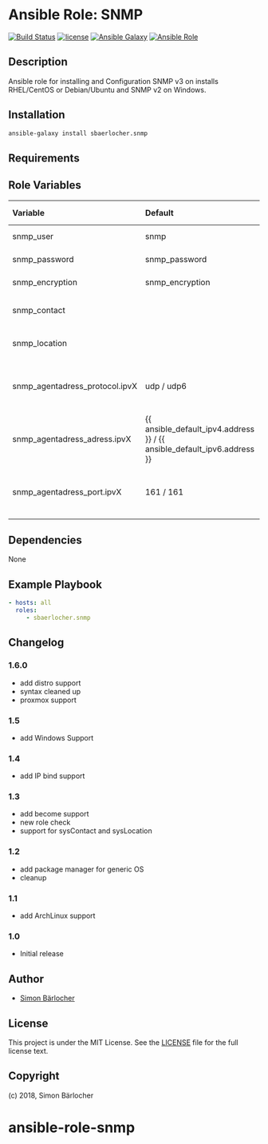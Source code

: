 # Ansible Role: SNMP

[![Build Status](https://img.shields.io/travis-ci/sbaerlocher/ansible.snmp.svg?branch=master&style=popout-square)](https://travis-ci.org/sbaerlocher/ansible.snmp) [![license](https://img.shields.io/github/license/mashape/apistatus.svg?style=popout-square)](https://sbaerlo.ch/licence) [![Ansible Galaxy](http://img.shields.io/badge/ansible--galaxy-snmp-blue.svg?style=popout-square)](https://galaxy.ansible.com/sbaerlocher/snmp) [![Ansible Role](https://img.shields.io/ansible/role/d/9234.svg?style=popout-square)](https://galaxy.ansible.com/sbaerlocher/snmp)

## Description

Ansible role for installing and Configuration SNMP v3 on installs RHEL/CentOS or Debian/Ubuntu and SNMP v2 on Windows.

## Installation

```bash
ansible-galaxy install sbaerlocher.snmp
```

## Requirements

## Role Variables

| Variable             | Default         | Comments (type)                                   |
| :---                 | :---            | :---                                              |
| snmp_user            | snmp            | SNMP User                                         |
| snmp_password        | snmp_password   | SNMP Password                                     |
| snmp_encryption      | snmp_encryption | SNMP Encryption                                   |
| snmp_contact         |                 | Optional: System Contact                          |
| snmp_location        |                 | Optional: System Location                         |
| snmp_agentadress_protocol.ipvX | udp / udp6 | Optional: SNMP Protocol, X for ipv4 or ipv6
| snmp_agentadress_adress.ipvX | {{ ansible_default_ipv4.address }} / {{ ansible_default_ipv6.address }} |  Optional: SNMP bind address, X for ipv4 or ipv6 |
| snmp_agentadress_port.ipvX | 161 / 161 | Optional: SNMP port, X for ipv4 or ipv6 |

## Dependencies

None

## Example Playbook

```yml
- hosts: all
  roles:
     - sbaerlocher.snmp
```

## Changelog

### 1.6.0

* add distro support
* syntax cleaned up
* proxmox support

### 1.5

* add Windows Support

### 1.4

* add IP bind support

### 1.3

* add become support
* new role check
* support for sysContact and sysLocation

### 1.2

* add package manager for generic OS
* cleanup

### 1.1

* add ArchLinux support

### 1.0

* Initial release

## Author

* [Simon Bärlocher](https://sbaerlocher.ch)

## License

This project is under the MIT License. See the [LICENSE](https://sbaerlo.ch/licence) file for the full license text.

## Copyright

(c) 2018, Simon Bärlocher
# ansible-role-snmp
